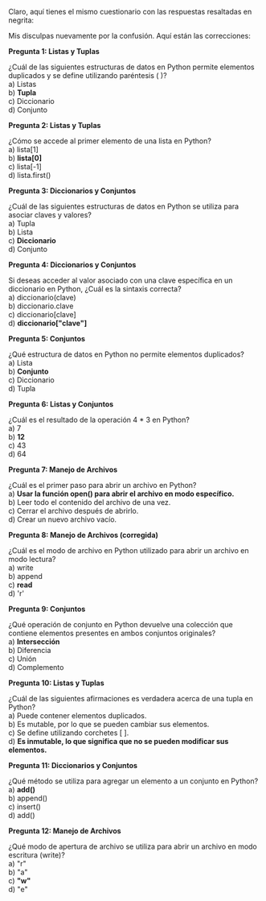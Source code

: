 Claro, aquí tienes el mismo cuestionario con las respuestas resaltadas en negrita:

Mis disculpas nuevamente por la confusión. Aquí están las correcciones:

**Pregunta 1: Listas y Tuplas**

¿Cuál de las siguientes estructuras de datos en Python permite elementos duplicados y se define utilizando paréntesis ( )?<br>
a) Listas<br>
b) **Tupla**<br>
c) Diccionario<br>
d) Conjunto


**Pregunta 2: Listas y Tuplas**

¿Cómo se accede al primer elemento de una lista en Python?<br>
a) lista[1]<br>
b) **lista[0]**<br>
c) lista[-1]<br>
d) lista.first()

**Pregunta 3: Diccionarios y Conjuntos**

¿Cuál de las siguientes estructuras de datos en Python se utiliza para asociar claves y valores?<br>
a) Tupla<br>
b) Lista<br>
c) **Diccionario**<br>
d) Conjunto

**Pregunta 4: Diccionarios y Conjuntos**

Si deseas acceder al valor asociado con una clave específica en un diccionario en Python, ¿Cuál es la sintaxis correcta?<br>
a) diccionario(clave)<br>
b) diccionario.clave<br>
c) diccionario[clave]<br>
d) **diccionario["clave"]**

**Pregunta 5: Conjuntos**

¿Qué estructura de datos en Python no permite elementos duplicados?<br>
a) Lista<br>
b) **Conjunto**<br>
c) Diccionario<br>
d) Tupla

**Pregunta 6: Listas y Conjuntos**

¿Cuál es el resultado de la operación 4 * 3 en Python?<br>
a) 7<br>
b) **12**<br>
c) 43<br>
d) 64

**Pregunta 7: Manejo de Archivos**

¿Cuál es el primer paso para abrir un archivo en Python?<br>
a) **Usar la función open() para abrir el archivo en modo específico.**<br>
b) Leer todo el contenido del archivo de una vez.<br>
c) Cerrar el archivo después de abrirlo.<br>
d) Crear un nuevo archivo vacío.


**Pregunta 8: Manejo de Archivos (corregida)**

¿Cuál es el modo de archivo en Python utilizado para abrir un archivo en modo lectura?<br>
a) write<br>
b) append<br>
c) **read**<br>
d) 'r'


**Pregunta 9: Conjuntos**

¿Qué operación de conjunto en Python devuelve una colección que contiene elementos presentes en ambos conjuntos originales?<br>
a) **Intersección**<br>
b) Diferencia<br>
c) Unión<br>
d) Complemento

**Pregunta 10: Listas y Tuplas**

¿Cuál de las siguientes afirmaciones es verdadera acerca de una tupla en Python?<br>
a) Puede contener elementos duplicados.<br>
b) Es mutable, por lo que se pueden cambiar sus elementos.<br>
c) Se define utilizando corchetes [ ].<br>
d) **Es inmutable, lo que significa que no se pueden modificar sus elementos.**

**Pregunta 11: Diccionarios y Conjuntos**

¿Qué método se utiliza para agregar un elemento a un conjunto en Python?<br>
a) **add()**<br>
b) append()<br>
c) insert()<br>
d) add()

**Pregunta 12: Manejo de Archivos**

¿Qué modo de apertura de archivo se utiliza para abrir un archivo en modo escritura (write)?<br>
a) "r"<br>
b) "a"<br>
c) **"w"**<br>
d) "e"

